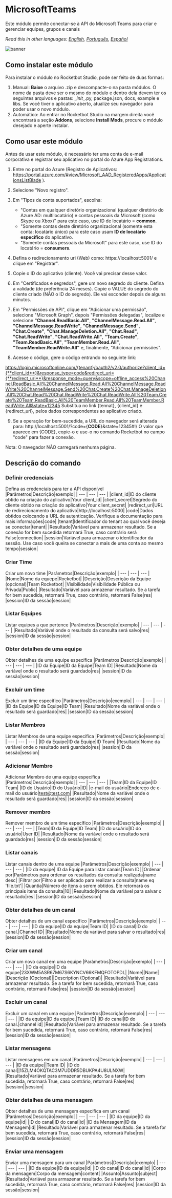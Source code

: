 



# MicrosoftTeams
  
 Este módulo permite conectar-se à API do Microsoft Teams para criar e gerenciar equipes, grupos e canais  

*Read this in other languages: [English](Manual_MicrosoftTeams.md), [Português](Manual_MicrosoftTeams.pr.md), [Español](Manual_MicrosoftTeams.es.md)*
  
![banner](imgs/Modulo_Teams.jpg)
## Como instalar este módulo
  
Para instalar o módulo no Rocketbot Studio, pode ser feito de duas formas:
1. Manual: __Baixe__ o arquivo .zip e descompacte-o na pasta módulos. O nome da pasta deve ser o mesmo do módulo e dentro dela devem ter os seguintes arquivos e pastas: \__init__.py, package.json, docs, example e libs. Se você tiver o aplicativo aberto, atualize seu navegador para poder usar o novo módulo.
2. Automático: Ao entrar no Rocketbot Studio na margem direita você encontrará a seção **Addons**, selecione **Install Mods**, procure o módulo desejado e aperte instalar.  


## Como usar este módulo

Antes de usar este módulo, é necessário ter uma conta de e-mail corporativa e registrar seu aplicativo no portal do Azure App Registrations.

1. Entre no portal do Azure (Registro de Aplicativos: https://portal.azure.com/#view/Microsoft_AAD_RegisteredApps/ApplicationsListBlade ).
2. Selecione "Novo registro".
3. Em "Tipos de conta suportados", escolha:
    - "Contas em qualquer diretório organizacional (qualquer diretório do Azure AD: multilocatário) e contas pessoais da Microsoft (como Skype ou Xbox)" para este caso, use ID de locatário = **common**.
    - "Somente contas deste diretório organizacional (somente esta conta: locatário único) para este caso usam **ID de locatário específico** do aplicativo.
    - "Somente contas pessoais da Microsoft" para este caso, use ID do locatário = **consumers**.
4. Defina o redirecionamento uri (Web) como: https://localhost:5001/ e clique em "Registrar".
5. Copie o ID do aplicativo (cliente). Você vai precisar desse 
valor.
6. Em "Certificados e segredos", gere um novo segredo do cliente. Defina a validade (de preferência 24 meses). Copie o VALUE do segredo do cliente criado (NÃO o ID do segredo). Ele vai esconder depois de alguns minutos.
7. Em "Permissões de API", clique em "Adicionar uma permissão", selecione "Microsoft Graph", depois "Permissões delegadas", localize e selecione **"Channel.ReadBasic.All"**, **"ChannelMessage.Read.All"**, **"ChannelMessage.ReadWrite"**, **"ChannelMessage.Send"**, **"Chat.Create"**, **"Chat.ManageDeletion.All"**, **"Chat.Read"**, **"Chat.ReadWrite"**, **"Chat.ReadWrite.All"**, **"Team.Create"**, **"Team.ReadBasic.All"**, **"TeamMember.Read.All"**, **"TeamMember.ReadWrite.All"** e, finalmente, "Adicionar permissões".

8. Acesse o código, gere o código entrando no seguinte link:

https://login.microsoftonline.com/{tenant}/oauth2/v2.0/authorize?client_id={**client_id**}&response_type=code&redirect_uri={**redirect_uri**}&response_mode=query&scope=offline_access%20Channel.ReadBasic.All%20ChannelMessage.Read.All%20ChannelMessage.ReadWrite%20ChannelMessage.Send%20Chat.Create%20Chat.ManageDeletion.All%20Chat.Read%20Chat.ReadWrite%20Chat.ReadWrite.All%20Team.Create%20Team.ReadBasic.All%20TeamMember.Read.All%20TeamMember.ReadWrite.All&state=12345
Substitua no link {tennat}, {client_id} e {redirect_uri}, pelos dados correspondentes ao aplicativo criado.

9. Se a operação for bem-sucedida, a URL do navegador será alterada para: http://localhost:5001/?code={**CODE**}&state=12345#!/
O valor que aparece em {CODE}, copie-o e use-o no comando Rocketbot no campo "code" para fazer a conexão.

Nota: O navegador NÃO carregará nenhuma página.
## Descrição do comando

### Definir credenciais
  
Defina as credenciais para ter a API disponível
|Parâmetros|Descrição|exemplo|
| --- | --- | --- |
|client_id|ID do cliente obtido na criação do aplicativo|Your client_id|
|client_secret|Segredo do cliente obtido na criação do aplicativo|Your client_secret|
|redirect_uri|URL de redirecionamento do aplicativo|http://localhost:5000|
|code|Dados obtidos colocando a URL de autenticação. Verifique a documentação para mais informações|code|
|tenant|Identificador do tenant ao qual você deseja se conectar|tenant|
|Resultado|Variável para armazenar resultado. Se a conexão for bem sucedida retornará True, caso contrário será False|connection|
|session|Variável para armazenar o identificador da sessão. Use caso você queira se conectar a mais de uma conta ao mesmo tempo|session|

### Criar Time
  
Criar um novo time
|Parâmetros|Descrição|exemplo|
| --- | --- | --- |
|Nome|Nome da equepe|Rocketbot|
|Descrição|Descrição da Equipe (opcional)|Team Rocketbot|
|Visibilidade|Visibilidade Pública ou Privada|Public|
|Resultado|Variável para armazenar resultado. Se a tarefa for bem sucedida, retornará True, caso contrário, retornará False|res|
|session|ID da sessão|session|

### Listar Equipes
  
Listar equipes a que pertence
|Parâmetros|Descrição|exemplo|
| --- | --- | --- |
|Resultado|Variável onde o resultado da consulta será salvo|res|
|session|ID da sessão|session|

### Obter detalhes de uma equipe
  
Obter detalhes de uma equipe específica
|Parâmetros|Descrição|exemplo|
| --- | --- | --- |
|ID da Equipe|ID da Equipe|Team ID|
|Resultado|Nome da variável onde o resultado será guardado|res|
|session|ID da sessão|session|

### Excluir um time
  
Excluir um time específico
|Parâmetros|Descrição|exemplo|
| --- | --- | --- |
|ID da Equipe|ID da Equipe|ID Team|
|Resultado|Nome da variável onde o resultado será guardado|res|
|session|ID da sessão|session|

### Listar Membros
  
Listar Membros de uma equipe específica
|Parâmetros|Descrição|exemplo|
| --- | --- | --- |
|ID da Equipe|ID da Equipe|ID Team|
|Resultado|Nome da variável onde o resultado será guardado|res|
|session|ID da sessão|session|

### Adicionar Membro
  
Adicionar Membro de uma equipe específica
|Parâmetros|Descrição|exemplo|
| --- | --- | --- |
|Team|ID da Equipe|ID Team|
|ID do Usuário|ID do Usuário|ID|
|e-mail do usuário|Endereço de e-mail do usuário|test@test.com|
|Resultado|Nome da variável onde o resultado será guardado|res|
|session|ID da sessão|session|

### Remover membro
  
Remover membro de um time específico
|Parâmetros|Descrição|exemplo|
| --- | --- | --- |
|Team|ID da Equipe|ID Team|
|ID do usuário|ID do usuário|User ID|
|Resultado|Nome da variável onde o resultado será guardado|res|
|session|ID da sessão|session|

### Listar canais
  
Listar canais dentro de uma equipe
|Parâmetros|Descrição|exemplo|
| --- | --- | --- |
|ID da equipe| ID da Equipe para listar canais|Team ID|
|Ordenar por|Parâmetros para ordenar os resultados da consulta realizada|name desc|
|Filtrar por|Filtro a ser aplicado para realizar a consulta|name eq 'file.txt'|
|Quantia|Número de itens a serem obtidos. Ele retornará os principais itens da consulta|10|
|Resultado|Nome da variável para salvar o resultado|res|
|session|ID da sessão|session|

### Obter detalhes de um canal
  
Obter detalhes de um canal específico
|Parâmetros|Descrição|exemplo|
| --- | --- | --- |
|ID da equipe|ID da equipe|Team ID|
|ID do canal|ID do canal.|Channel ID|
|Resultado|Nome da variável para salvar o resultado|res|
|session|ID da sessão|session|

### Criar um canal
  
Criar um novo canal em uma equipe
|Parâmetros|Descrição|exemplo|
| --- | --- | --- |
|ID da equipe|ID da equipe|23XWM5ASR67M67S6KYNCV66KFMQFOTOPDL|
|Nome||Name|
|Descrição (Opcional)||Description (Optional)|
|Resultado|Variável para armazenar resultado. Se a tarefa for bem sucedida, retornará True, caso contrário, retornará False|res|
|session|ID da sessão|session|

### Excluir um canal
  
Excluir um canal em uma equipe
|Parâmetros|Descrição|exemplo|
| --- | --- | --- |
|ID da equipe|ID da equipe.|Team ID|
|ID do canal|ID do canal.|channel id|
|Resultado|Variável para armazenar resultado. Se a tarefa for bem sucedida, retornará True, caso contrário, retornará False|res|
|session|ID da sessão|session|

### Listar mensagens
  
Listar mensagens em um canal
|Parâmetros|Descrição|exemplo|
| --- | --- | --- |
|ID da equipe||Team ID|
|ID do canal||15ZLM4OKQTAC3M7UDDR5DBUKPA4U8ULNXW|
|Resultado|Variável para armazenar resultado. Se a tarefa for bem sucedida, retornará True, caso contrário, retornará False|res|
|session||session|

### Obter detalhes de uma mensagem
  
Obter detalhes de uma mensagem específica em um canal
|Parâmetros|Descrição|exemplo|
| --- | --- | --- |
|ID da equipe|ID da equipe|id|
|ID do canal|ID do canal|id|
|ID da Mensagem|ID da Mensagem|id|
|Resultado|Variável para armazenar resultado. Se a tarefa for bem sucedida, retornará True, caso contrário, retornará False|res|
|session|ID da sessão|session|

### Enviar uma mensagem
  
Enviar uma mensagem para um canal
|Parâmetros|Descrição|exemplo|
| --- | --- | --- |
|ID da equipe|ID da equipe|id|
|ID do canal|ID do canal|id|
|Corpo da mensagem|Corpo da mensagem|content|
|Assunto|Assunto|subject|
|Resultado|Variável para armazenar resultado. Se a tarefa for bem sucedida, retornará True, caso contrário, retornará False|res|
|session|ID da sessão|session|
